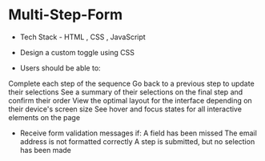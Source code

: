 # Multi-Step-Form

- Tech Stack - HTML , CSS , JavaScript

- Design a custom toggle using CSS

- Users should be able to:

Complete each step of the sequence
Go back to a previous step to update their selections
See a summary of their selections on the final step and confirm their order
View the optimal layout for the interface depending on their device's screen size
See hover and focus states for all interactive elements on the page

- Receive form validation messages if:
A field has been missed
The email address is not formatted correctly
A step is submitted, but no selection has been made

